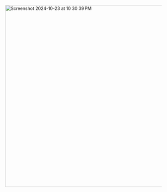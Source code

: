 <img width="585" alt="Screenshot 2024-10-23 at 10 30 39 PM" src="https://github.com/user-attachments/assets/f1174c4f-da7e-4b73-841c-0c0d9c325da3">
